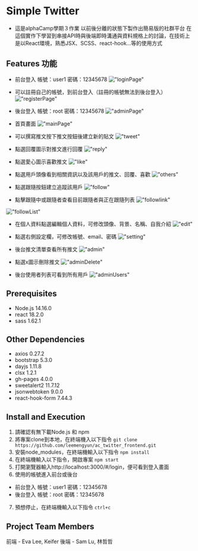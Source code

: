 # Simple Twitter
- 這是alphaCamp學期３作業 以前後分離的狀態下製作出簡易版的社群平台 在這個實作下學習到串接API時與後端即時溝通與資料規格上的討論，在技術上是以React環境，熟悉JSX、SCSS、react-hook...等的使用方式

## Features 功能
- 前台登入 帳號：user1 密碼：12345678
!["loginPage"](public/login.png)

- 可以註冊自己的帳號，到前台登入（註冊的帳號無法到後台登入）
!["registerPage"](public/register.png)

- 後台登入 帳號：root  密碼：12345678
!["adminPage"](public/admin.png)

- 首頁畫面
!["mainPage"](public/mainPage.png)

- 可以撰寫推文按下推文按鈕後建立新的貼文
!["tweet"](public/推文.png)

- 點選回覆圖示對推文進行回覆
!["reply"](public/回覆.png)

- 點選愛心圖示喜歡推文
!["like"](public/喜歡.png)

- 點選用戶頭像看到相關資訊以及該用戶的推文、回覆、喜歡
!["others"](public/其他用戶.png)

- 點選跟隨按鈕建立追蹤該用戶
!["follow"](public/跟隨.png)

- 點擊跟隨中或跟隨者查看目前跟隨者與正在跟隨列表
!["followlink"](public/追隨名單.png)

!["followList"](public/跟隨列表.png)

- 在個人資料點選編輯個人資料，可修改頭像、背景、名稱、自我介紹
!["edit"](public/edirProfile.png)

- 點選右側設定欄，可修改帳號、email、密碼
!["setting"](public/settingPage.png)

- 後台推文清單查看所有推文
!["admin"](public/後台.png)

- 點選x圖示刪除推文
!["adminDelete"](public/後台刪除推文.png)

- 後台使用者列表可看到所有用戶
!["adminUsers"](public/後台使用者列表.png)


## Prerequisites
- Node.js 14.16.0
- react 18.2.0
- sass 1.62.1

## Other Dependencies
- axios 0.27.2
- bootstrap 5.3.0
- dayjs 1.11.8
- clsx 1.2.1
- gh-pages 4.0.0
- sweetalert2 11.7.12
- jsonwebtoken 9.0.0
- react-hook-form 7.44.3

## Install and Execution
1. 請確認有無下載Node.js 和 npm
2. 將專案clone到本地，在終端機入以下指令
  `git clone https://github.com/leemengyun/ac_twitter_frontend.git`
3. 安裝node_modules，在終端機輸入以下指令
  `npm install`
4. 在終端機輸入以下指令，開啟專案
  `npm start`
5. 打開瀏覽器輸入http://localhost:3000/#/login，便可看到登入畫面
6. 使用的帳號進入前台或後台
  * 前台登入 帳號：user1 密碼：12345678
  * 後台登入 帳號：root  密碼：12345678
7. 預想停止，在終端機輸入以下指令
  `ctrl+c`

## Project Team Members
前端 - Eva Lee, Keifer 
後端 - Sam Lu, 林哲哲
